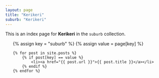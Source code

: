 ```yaml
---
layout: page
title: "Kerikeri"
suburb: "Kerikeri"
---
```

  
This is an index page for **Kerikeri** in the `suburb` collection.

<ul>
    {% assign key = "suburb" %}
    {% assign value = page[key] %}

    {% for post in site.posts %}
        {% if post[key] == value %}
            <li><a href="{{ post.url }}">{{ post.title }}</a></li>
        {% endif %}
    {% endfor %}
</ul>
